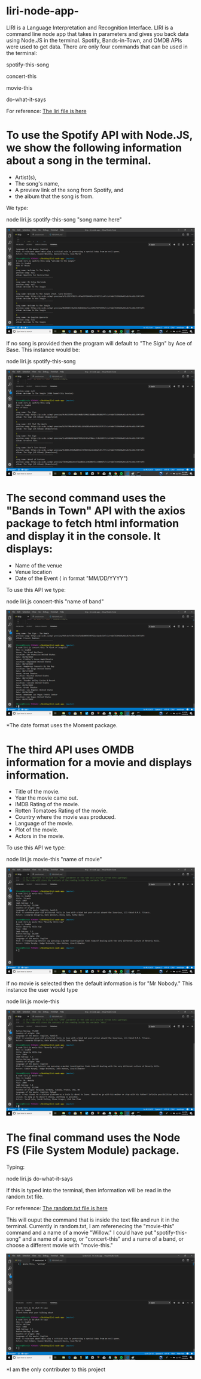 # liri-node-app-

 LIRI is a Language Interpretation and Recognition Interface. LIRI is a command line node app that takes in parameters and gives you back data using Node.JS in the terminal. Spotify, Bands-in-Town, and OMDB APIs were used to get data. There are only four commands that can be used in the terminal:



spotify-this-song 

concert-this

movie-this

do-what-it-says


For reference:  [The liri file is here](liri.js)


# To use the Spotify API with Node.JS, we show the following information about a song in the terminal.


* Artist(s),
* The song's name,
* A preview link of the song from Spotify, and
* the album that the song is from.

We type:

node liri.js spotify-this-song "song name here"

![spotify-this-song](images/spotify-this-song.png)



If no song is provided then the program will default to "The Sign" by Ace of Base.
This instance would be:

node liri.js spotify-this-song

![ace-of-base](images/ace-of-base.png)



# The second command uses the "Bands in Town" API with   the axios package to fetch html information and display it in the console. It displays:

* Name of the venue
* Venue location
* Date of the Event ( in format "MM/DD/YYYY") 

To use this API we type:

node liri.js concert-this "name of band"

![concert-this](images/concert-this.png)

*The date format uses the Moment package. 


#  The third API uses OMDB information for a movie and displays information.  

  * Title of the movie.
   * Year the movie came out.
   * IMDB Rating of the movie.
   * Rotten Tomatoes Rating of the movie.
   * Country where the movie was produced.
   * Language of the movie.
   * Plot of the movie.
   * Actors in the movie.


To use this API we type:

node liri.js movie-this "name of movie"

![movie-this](images/movie-this.png)


If no movie is selected then the default information is for 
"Mr Nobody." This instance the user would type

node liri.js movie-this 

![mr-nobody](images/mr-nobody.png)



# The final command uses the Node FS (File System Module) package.

 Typing:


 node liri.js do-what-it-says
 
 If this is typed into the terminal, then information will be read in the random.txt file.
 
 For reference:  [The random.txt file is here](random.txt)
 
  This will ouput the command that is inside the text file and run it in the terminal.  Currently in random.txt, I am referenecing the "movie-this" command and a name of a movie "Willow."  I could have put "spotify-this-song" and a name of a song, or "concert-this" and a name of a band, or choose a different movie with "movie-this." 

![do-what-it-says](images/do-what-it-says.png)

*I am the only contributer to this project







